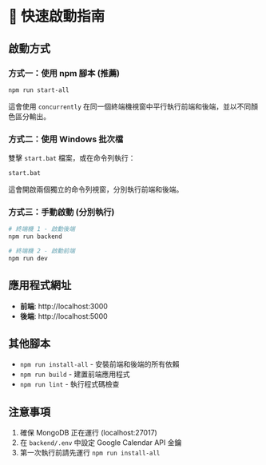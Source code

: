 # 🚀 快速啟動指南

## 啟動方式

### 方式一：使用 npm 腳本 (推薦)

```bash
npm run start-all
```

這會使用 `concurrently` 在同一個終端機視窗中平行執行前端和後端，並以不同顏色區分輸出。

### 方式二：使用 Windows 批次檔

雙擊 `start.bat` 檔案，或在命令列執行：

```bash
start.bat
```

這會開啟兩個獨立的命令列視窗，分別執行前端和後端。

### 方式三：手動啟動 (分別執行)

```bash
# 終端機 1 - 啟動後端
npm run backend

# 終端機 2 - 啟動前端
npm run dev
```

## 應用程式網址

- **前端**: http://localhost:3000
- **後端**: http://localhost:5000

## 其他腳本

- `npm run install-all` - 安裝前端和後端的所有依賴
- `npm run build` - 建置前端應用程式
- `npm run lint` - 執行程式碼檢查

## 注意事項

1. 確保 MongoDB 正在運行 (localhost:27017)
2. 在 `backend/.env` 中設定 Google Calendar API 金鑰
3. 第一次執行前請先運行 `npm run install-all`
